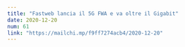 ```yaml
---
title: "Fastweb lancia il 5G FWA e va oltre il Gigabit"
date: 2020-12-20
num: 61
link: "https://mailchi.mp/f9ff7274acb4/2020-12-20"
---
```

